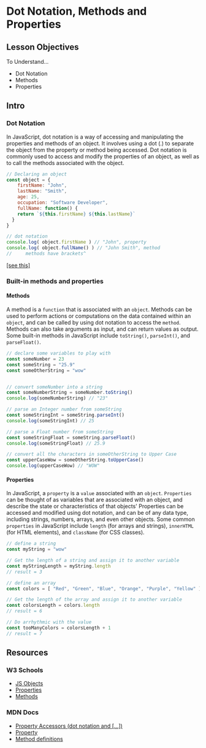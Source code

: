 # Dot Notation, Methods and Properties

## Lesson Objectives

To Understand...

- Dot Notation
- Methods
- Properties

## Intro

### Dot Notation

In JavaScript, dot notation is a way of accessing and manipulating the properties and methods of an object. It involves using a dot (.) to separate the object from the property or method being accessed. Dot notation is commonly used to access and modify the properties of an object, as well as to call the methods associated with the object.

```js
// Declaring an object
const object = {
    firstName: "John",
    lastName: "Smith",
    age: 25,
    occupation: "Software Developer",
    fullName: function() {
    return `${this.firstName} ${this.lastName}`
  }
}

// dot notation 
console.log( object.firstName ) // "John", property
console.log( object.fullName() ) // "John Smith", method
//     methods have brackets^
```

[[see this]](https://www.w3schools.com/js/js_this.asp)

### Built-in methods and properties

#### Methods

A method is a `function` that is associated with an `object`. Methods can be used to perform actions or computations on the data contained within an `object`, and can be called by using dot notation to access the `method`. Methods can also take arguments as input, and can return values as output. Some built-in methods in JavaScript include `toString()`, `parseInt()`, and `parseFloat()`.

```js
// declare some variables to play with
const someNumber = 23
const someString = "25.9"
const someOtherString = "wow"


// convert someNumber into a string
const someNumberString = someNumber.toString() 
console.log(someNumberString) // "23"

// parse an Integer number from someString
const someStringInt = someString.parseInt() 
console.log(someStringInt) // 25

// parse a Float number from someString
const someStringFloat = someString.parseFloat() 
console.log(someStringFloat) // 25.9

// convert all the characters in someOtherString to Upper Case
const upperCaseWow = someOtherString.toUpperCase() 
console.log(upperCaseWow) // "WOW"
```

#### Properties

In JavaScript, a `property` is a `value` associated with an `object`. `Properties` can be thought of as variables that are associated with an object, and describe the state or characteristics of that objects' Properties can be accessed and modified using dot notation, and can be of any data type, including strings, numbers, arrays, and even other objects. Some common `properties` in JavaScript include `length` (for arrays and strings), `innerHTML` (for HTML elements), and `className` (for CSS classes).

```js
// define a string
const myString = "wow"

// Get the length of a string and assign it to another variable
const myStringLength = myString.length 
// result = 3

// define an array
const colors = [ "Red", "Green", "Blue", "Orange", "Purple", "Yellow" ]

// Get the length of the array and assign it to another variable
const colorsLength = colors.length 
// result = 6

// Do arrhythmic with the value
const tooManyColors = colorsLength + 1 
// result = 7
```

## Resources

### W3 Schools

- [JS Objects](https://www.w3schools.com/js/js_objects.asp)
- [Properties](https://www.w3schools.com/js/js_object_properties.asp)
- [Methods](https://www.w3schools.com/js/js_object_methods.asp)

### MDN Docs

- [Property Accessors (dot notation and [...])](https://developer.mozilla.org/en-US/docs/Web/JavaScript/Reference/Operators/Property_accessors)
- [Property](https://developer.mozilla.org/en-US/docs/Glossary/Property/JavaScript)
- [Method definitions](https://developer.mozilla.org/en-US/docs/Web/JavaScript/Reference/Functions/Method_definitions)

